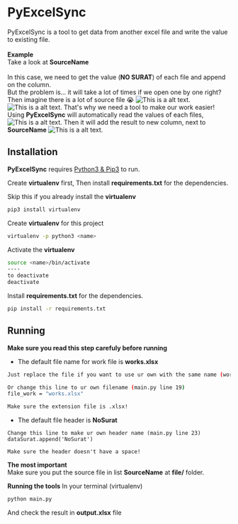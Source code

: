 # PyExcelSync

PyExcelSync is a tool to get data from another excel file and write the value to existing file.
<br /> <br />
**Example** <br />
Take a look at **SourceName**
<br /> <br />
In this case, we need to get the value (**NO SURAT**) of each file and append on the column.
<br />
But the problem is... it will take a lot of times if we open one by one right? <br />
Then imagine there is a lot of source file 😭
![This is a alt text.](https://i.imgur.com/ZbLXPfC.png "This is a sample image.")
![This is a alt text.](https://i.imgur.com/Ba6nbVV.png "This is a sample image.")
That's why we need a tool to make our work easier! <br />
Using **PyExcelSync** will automatically read the values of each files,
![This is a alt text.](https://i.imgur.com/4iqqxVq.png "This is a sample image.")
Then it will add the result to new column, next to **SourceName**
![This is a alt text.](https://i.imgur.com/IUNW24s.png "This is a sample image.")

## Installation

**PyExcelSync** requires [Python3 & Pip3](https://www.python.org/downloads/) to run.

Create **virtualenv** first,
Then install **requirements.txt** for the dependencies.

Skip this if you already install the **virtualenv**

```sh
pip3 install virtualenv
```

Create **virtualenv** for this project

```sh
virtualenv -p python3 <name>
```

Activate the **virtualenv**

```sh
source <name>/bin/activate
----
to deactivate
deactivate
```

Install **requirements.txt** for the dependencies.

```sh
pip install -r requirements.txt
```

## Running

**Make sure you read this step carefuly before running**

- The default file name for work file is **works.xlsx**

```sh
Just replace the file if you want to use ur own with the same name (works.xlsx)

Or change this line to ur own filename (main.py line 19)
file_work = "works.xlsx"

Make sure the extension file is .xlsx!
```

- The default file header is **NoSurat**

```
Change this line to make ur own header name (main.py line 23)
dataSurat.append('NoSurat')

Make sure the header doesn't have a space!
```

**The most important** <br />
Make sure you put the source file in list **SourceName** at **file/** folder.

**Running the tools**
In your terminal (virtualenv)

```sh
python main.py
```

And check the result in **output.xlsx** file
